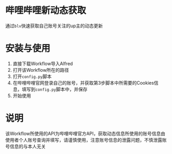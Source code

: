 # 哔哩哔哩新动态获取
通过`blv`快速获取自己账号关注的up主的动态更新
# 安装与使用
1. 直接下载Workflow导入Alfred
2. 打开该Workflow所在的路径
3. 打开`config.py`脚本
4. 在哔哩哔哩官网登录自己的账号，并获取第3步脚本中所需要的Cookies信息，填写到`config.py`脚本中，并保存
5. 开始使用
# 说明
该Workflow所使用的API为哔哩哔哩官方API，获取动态信息所使用的账号信息由使用者个人账号查询并填写，请谨慎使用，注意账号信息的泄露问题，不慎泄露账号信息的与本人无关